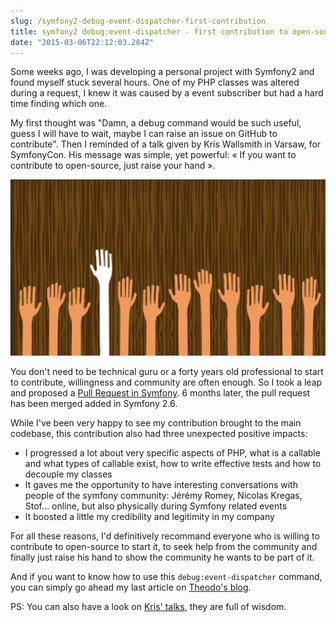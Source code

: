 ```yaml
---
slug: /symfony2-debug-event-dispatcher-first-contribution
title: symfony2 debug:event-dispatcher - first contribution to open-source community
date: "2015-03-06T22:12:03.284Z"
---
```


Some weeks ago, I was developing a personal project with Symfony2 and found myself stuck several hours. One of my PHP classes was altered during a request, I knew it was caused by a event subscriber but had a hard time finding which one.

My first thought was "Damn, a debug command would be such useful, guess I will have to wait, maybe I can raise an issue on GitHub to contribute". Then I reminded of a talk given by Kris Wallsmith in Varsaw, for SymfonyCon. His message was simple, yet powerful: « If you want to contribute to open-source, just raise your hand ».

![alt text](/../static/assets/raise-your-hand.png "Hands raised")

You don't need to be technical guru or a forty years old professional to start to contribute, willingness and community are often enough. So I took a leap and proposed a [Pull Request in Symfony](https://github.com/symfony/symfony/pull/10388). 6 months later, the pull request has been merged added in Symfony 2.6.

While I've been very happy to see my contribution brought to the main codebase, this contribution also had three unexpected positive impacts:

- I progressed a lot about very specific aspects of PHP, what is a callable and what types of callable exist, how to write effective tests and how to decouple my classes
- It gaves me the opportunity to have interesting conversations with people of the symfony community: Jérémy Romey, Nicolas Kregas, Stof... online, but also physically during Symfony related events
- It boosted a little my credibility and legitimity in my company

For all these reasons, I'd definitively recommand everyone who is willing to contribute to open-source to start it, to seek help from the community and finally just raise his hand to show the community he wants to be part of it.

And if you want to know how to use this `debug:event-dispatcher` command, you can simply go ahead my last article on [Theodo's blog](https://blog.theodo.fr/2015/03/debug-your-event-listeners-and-subscribers-easily-in-symfony-2/).

PS: You can also have a look on [Kris' talks](http://kriswallsmith.net/talks), they are full of wisdom.
